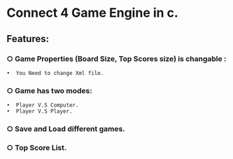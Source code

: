 # Connect 4 Game Engine in c.
## Features:

### ○ Game Properties (Board Size, Top Scores size) is changable :
    •  You Need to change Xml file.
    
### ○ Game has two modes:
    •  Player V.S Computer.
    •  Player V.S Player.

### ○ Save and Load different games.
### ○ Top Score List.
